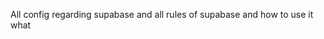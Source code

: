 <!------------------------------------------------------------------------------------
   Add Rules to this file or a short description and have Kiro refine them for you:   
-------------------------------------------------------------------------------------> 
All config regarding supabase and all rules of supabase and how to use it what